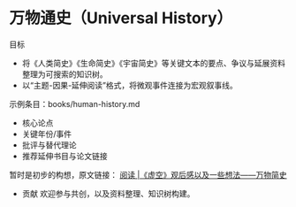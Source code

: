 # 万物通史（Universal History）

目标
- 将《人类简史》《生命简史》《宇宙简史》等关键文本的要点、争议与延展资料整理为可搜索的知识树。
- 以“主题-因果-延伸阅读”格式，将微观事件连接为宏观叙事线。

示例条目：books/human-history.md
- 核心论点
- 关键年份/事件
- 批评与替代理论
- 推荐延伸书目与论文链接


暂时是初步的构想，原文链接：
[阅读 |《虚空》观后感以及一些想法——万物简史](https://www.cnblogs.com/safjh/p/19089918)

- 贡献
欢迎参与共创，以及资料整理、知识树构建。